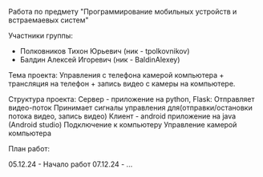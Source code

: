 Работа по предмету "Программирование мобильных устройств и встраемаевых систем"

Участники группы:
 - Полковников Тихон Юрьевич (ник - tpolkovnikov)
 - Балдин Алексей Игоревич (ник - BaldinAlexey)

Тема проекта: Управления с телефона камерой компьютера + трансляция на телефон + запись видео с камеры на компьютере.

Структура проекта:
    Сервер - приложение на python, Flask:
        Отправляет видео-поток
        Принимает сигналы управления для(отправки/остановки потока видео, запись видео)
    Клиент - android приложение на java (Android studio)
        Подключение к компьютеру
        Управление камерой компьютера

План работ:

05.12.24 - Начало работ
07.12.24 - ...



  
